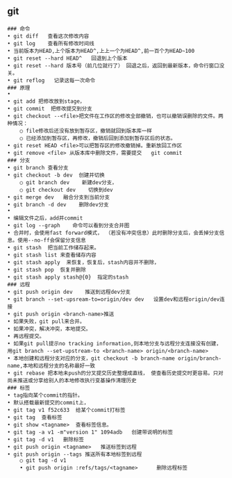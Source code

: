 ## git
	### 命令
	• git diff   查看这次修改内容
	• git log    查看所有修改时间线
	• 当前版本为HEAD,上个版本为HEAD^,上上一个为HEAD^,前一百个为HEAD~100
	• git reset --hard HEAD^   回退到上个版本
	• git reset --hard 版本号（前几位就行了） 回退之后，返回到最新版本，命令行窗口没关。
	• git reflog   记录这每一次命令
	### 原理
	• 
	• git add 把修改放到stage，
	• git commit  把修改提交到分支
	• git checkout --<file>把文件在工作区的修改全部撤销，也可以撤销误删除的文件。两种情况：
		○ file修改后还没有放到暂存区，撤销就回到版本库一样
		○ 已经添加到暂存区，再修改，撤销后回到添加到暂存区后的状态。
	• git reset HEAD <file>可以把暂存区的修改撤销掉。重新放回工作区
	• git remove <file> 从版本库中删除文件，需要提交   git commit
	### 分支
	• git branch 查看分支
	• git checkout -b dev  创建并切换
		○ git branch dev    新建dev分支，
		○ git checkout dev    切换到dev
	• git merge dev   融合分支到当前分支
	• git branch -d dev    删除dev分支
	• 
	• 编辑文件之后，add并commit
	• git log --graph    命令可以看到分支合并图
	• 合并时，会使用fast forward模式， （若没有冲突信息）此时删除分支后，会丢掉分支信息。使用--no-ff会保留分支信息
	• git stash  把当前工作储存起来。
	• git stash list 来查看储存内容
	• git stash apply  来恢复，恢复后，stash内容并不删除，
	• git stash pop  恢复并删除
	• git stash apply stash@{0}  指定的stash
	### 远程
	• git push origin dev    推送到远程dev分支
	• git branch --set-upsream-to=origin/dev dev   设置dev和远程origin/dev连接
	• git push origin <branch-name>推送
	• 如果失败，git pull来合并。
	• 如果冲突，解决冲突，本地提交。
	• 再远程提交。
	• 如果git pull提示no tracking information,则本地分支与远程分支连接没有创建， 用git branch --set-upstream-to <branch-name> origin/<branch-name>
	• 本地创建和远程分支对应的分支，git checkout -b branch-name origin/branch-name,本地和远程分支的名称最好一致
	• git rebase 把本地未push的分叉提交历史整理成直线， 使查看历史提交时更容易。只对尚未推送或分享给别人的本地修改执行变基操作清理历史
	### 标签
	• tag指向某个commit的指针。
	• 默认搭载最新提交的commit上，
	• git tag v1 f52c633  给某个commit打标签
	• git tag  查看标签
	• git show <tagname>  查看标签信息。
	• git tag -a v1 -m"version 1" 1094adb   创建带说明的标签
	• git tag -d v1   删除标签
	• git push origin <tagname>   推送标签到远程
	• git push origin --tags 推送所有本地标签到远程
		○ git tag -d v1
        • git push origin :refs/tags/<tagname>      删除远程标签
